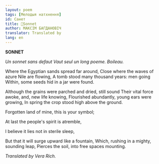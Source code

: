 ```yaml
---
layout: poem
tags: [Мелодыя натхнення]
id: Санет
title: 🚧Sonnet
author: МАКСІМ БАГДАНОВІЧ
translator: Translated by 
lang: en
---
```



 
**SONNET**

_Un sonnet sans defaut Vaut seul un long poeme. Boileau._

Where the Egyptian sands spread far around, Close where the waves of azure Nile are flowing, A tomb stood many thousand years: men going Within, some seeds hid in a jar were found.

Although the grains were parched and dried, still sound Their vital force awoke, and, new life knowing, Flourished abundantly, young ears were growing, In spring the crop stood high above the ground.

Forgotten land of mine, this is your symbol;

At last the people's spirit is atremble,

I believe it lies not in sterile sleep,

But that it will surge upward like a fountain, Which, rushing in a mighty, sounding leap, Pierces the soil, into free spaces mounting.

_Translated by Vera Rich._
